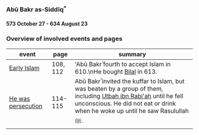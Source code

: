### Abū Bakr as-Siddīqؓ
#### 573 October 27 - 634 August 23

### Overview of involved events and pages

event | page | summary
-|-|-
[Early Islam](../events/0610_Dawn_of_prophethood) | 108, 112 | 'Abū Bakrؓ fourth to accept Islam in 610.\nHe bought [Bilal](0580_Bilal) in 613.
[He was persecution](../events/0613_open) | 114-115 | Abū Bakrؓ invited the kuffar to Islam, but was beaten by a group of them, including [Utbah ibn Rabi'ah](0563_Utbah) until he fell unconscious. He did not eat or drink when he woke up until he saw Rasulullah ﷺ.
